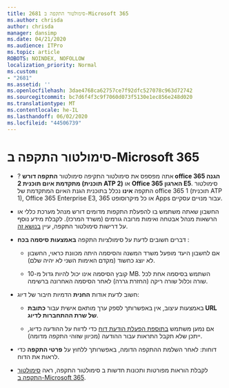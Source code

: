 ```yaml
---
title: 2681 סימולטור התקפה ב-Microsoft 365
ms.author: chrisda
author: chrisda
manager: dansimp
ms.date: 04/21/2020
ms.audience: ITPro
ms.topic: article
ROBOTS: NOINDEX, NOFOLLOW
localization_priority: Normal
ms.custom:
- "2681"
ms.assetid: ''
ms.openlocfilehash: 3dae4768ca62757ce7f92dfc527078c963d72742
ms.sourcegitcommit: bc7d6f4f3c9f7060d073f5130e1ec856e248d020
ms.translationtype: MT
ms.contentlocale: he-IL
ms.lasthandoff: 06/02/2020
ms.locfileid: "44506739"
---
```

# <a name="attack-simulator-in-microsoft-365"></a>סימולטור התקפה ב-Microsoft 365

- ? אתה מפספס את סימולטור התקיפה סימולטור **התקפה דורש office 365 הגנה מתקדמת איום תוכנית 2 (תוכנית ATP 2)** או **Office 365 הארגון E5**. סימולטור התקפה **אינו** נכלל בתוכנית הגנת האיום המתקדמת של office 365 1 (תוכנית ATP 1), Office 365 Enterprise E3, או כל מיקרוסופט 365 Apps עבור מנויים עסקיים.

- החשבון שאתה משתמש בו להפעלת התקפות מדומים דורש מנהל מערכת כללי או הרשאות מנהל אבטחה ואימות מרובה גורמים (משרד המרכז). לקבלת מידע נוסף על דרישות סימולטור התקפה, עיין [בנושא זה](https://docs.microsoft.com/microsoft-365/security/office-365-security/attack-simulator).

- דברים חשובים לדעת על סימולציות התקפה **באמצעות סיסמה בכח** :

  - אם לחשבון היעד מופעל משרד המשנה והסיסמה היתה מכוונת כראוי, החשבון לא יוצג כחשוד (מקדם האימות השני לא יהיה שלם).

  - קובץ הסיסמה אינו יכול להיות גדול מ-10 MB. השתמש בסיסמה אחת לכל שורה וכלול שורה ריקה (החזרת גררה) לאחר הסיסמה האחרונה ברשימה.

- חשוב לדעת אודות **החנית** הדמיות חיבור של דיוג:

  - באמצעות עיצוב, אין באפשרותך לספק ערך מותאם אישית עבור **כתובת URL של שרת ההתחברות לדיוג**.

  - אם נמען משתמש [בתוספת הפעלת הודעת דוח](https://docs.microsoft.com/microsoft-365/security/office-365-security/enable-the-report-message-add-in) כדי לדווח על ההודעה כדיוג, ייתכן שלא תקבל התראות עבור ההודעה (מכיוון שזוהי התקפה מדומה).

- דוחות: לאחר השלמת ההתקפה הדומה, באפשרותך ללחוץ על **פרטי התקפה** כדי לראות את הדוח.

- לקבלת הוראות מפורטות ותכונות חדשות ב סימולטור התקפה, ראה [סימולטור התקפה ב-Microsoft 365](https://docs.microsoft.com/microsoft-365/security/office-365-security/attack-simulator).
